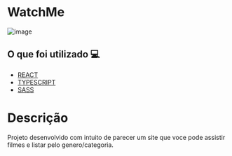 <h1> WatchMe </h1>

![image](https://user-images.githubusercontent.com/96798145/219878129-fcde6e94-6dc2-453f-8fcf-71a5217521b4.png)

<h2> O que foi utilizado 💻 </h2>

- [REACT]()
- [TYPESCRIPT]()
- [SASS]()

<!-- <h1> <a href="https://todo-list-challenger.netlify.app/"> Clique aqui para ver o site em ação </a></h1> -->

<h1> Descrição </h1>
<p> Projeto desenvolvido com intuito de parecer um site que voce pode assistir filmes e listar pelo genero/categoria.</p>


